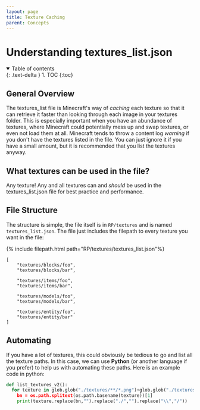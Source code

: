 ```yaml
---
layout: page
title: Texture Caching
parent: Concepts
---
```

# Understanding textures_list.json

<details id="toc" open markdown="block">
  <summary>
    Table of contents
  </summary>
  {: .text-delta }
1. TOC
{:toc}
</details>

## General Overview

The textures_list file is Minecraft's way of *caching* each texture so that it can retrieve it faster than looking through each image in your textures folder. This is especially important when you have an abundance of textures, where Minecraft could potentially mess up and swap textures, or even not load them at all. Minecraft tends to throw a content log *warning* if you don't have the textures listed in the file. You can just ignore it if you have a small amount, but it is recommended that you list the textures anyway.

## What textures can be used in the file?

Any texture! Any and all textures can and *should* be used in the textures_list.json file for best practice and performance.

## File Structure

The structure is simple, the file itself is in `RP/textures` and is named `textures_list.json`. The file just includes the filepath to every texture you want in the file:

{% include filepath.html path="RP/textures/textures_list.json"%}
```jsonc
[
    "textures/blocks/foo",
    "textures/blocks/bar",

    "textures/items/foo",
    "textures/items/bar",

    "textures/models/foo",
    "textures/models/bar",

    "textures/entity/foo",
    "textures/entity/bar"
]
```

## Automating

If you have a lot of textures, this could obviously be tedious to go and list all the texture paths. In this case, we can use **Python** (or another language if you prefer) to help us with automating these paths. Here is an example code in python:

```python
def list_textures_v2():
  for texture in glob.glob("./textures/**/*.png")+glob.glob("./textures/**/*.tga):
    bn = os.path.splitext(os.path.basename(texture))[1]
    print(texture.replace(bn,"").replace("./","").replace("\\","/"))
```
